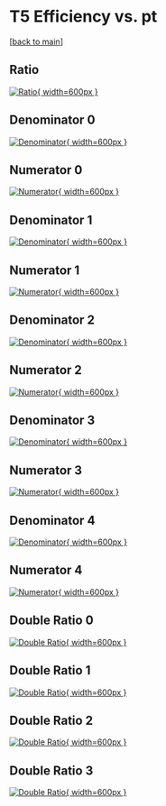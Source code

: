 # T5 Efficiency vs. pt

[[back to main](./)]



## Ratio

[![Ratio](../mtv/var/T5_vtr_13_0_eff_pt.png){ width=600px }](../mtv/var/T5_vtr_13_0_eff_pt.pdf)

## Denominator 0

[![Denominator](../mtv/den/T5_vtr_13_0_eff_pt_den0.png){ width=600px }](../mtv/den/T5_vtr_13_0_eff_pt_den0.pdf)

## Numerator 0

[![Numerator](../mtv/num/T5_vtr_13_0_eff_pt_num0.png){ width=600px }](../mtv/num/T5_vtr_13_0_eff_pt_num0.pdf)

## Denominator 1

[![Denominator](../mtv/den/T5_vtr_13_0_eff_pt_den1.png){ width=600px }](../mtv/den/T5_vtr_13_0_eff_pt_den1.pdf)

## Numerator 1

[![Numerator](../mtv/num/T5_vtr_13_0_eff_pt_num1.png){ width=600px }](../mtv/num/T5_vtr_13_0_eff_pt_num1.pdf)

## Denominator 2

[![Denominator](../mtv/den/T5_vtr_13_0_eff_pt_den2.png){ width=600px }](../mtv/den/T5_vtr_13_0_eff_pt_den2.pdf)

## Numerator 2

[![Numerator](../mtv/num/T5_vtr_13_0_eff_pt_num2.png){ width=600px }](../mtv/num/T5_vtr_13_0_eff_pt_num2.pdf)

## Denominator 3

[![Denominator](../mtv/den/T5_vtr_13_0_eff_pt_den3.png){ width=600px }](../mtv/den/T5_vtr_13_0_eff_pt_den3.pdf)

## Numerator 3

[![Numerator](../mtv/num/T5_vtr_13_0_eff_pt_num3.png){ width=600px }](../mtv/num/T5_vtr_13_0_eff_pt_num3.pdf)

## Denominator 4

[![Denominator](../mtv/den/T5_vtr_13_0_eff_pt_den4.png){ width=600px }](../mtv/den/T5_vtr_13_0_eff_pt_den4.pdf)

## Numerator 4

[![Numerator](../mtv/num/T5_vtr_13_0_eff_pt_num4.png){ width=600px }](../mtv/num/T5_vtr_13_0_eff_pt_num4.pdf)

## Double Ratio 0

[![Double Ratio](../mtv/ratio/T5_vtr_13_0_eff_pt_ratio0.png){ width=600px }](../mtv/ratio/T5_vtr_13_0_eff_pt_ratio0.pdf)

## Double Ratio 1

[![Double Ratio](../mtv/ratio/T5_vtr_13_0_eff_pt_ratio1.png){ width=600px }](../mtv/ratio/T5_vtr_13_0_eff_pt_ratio1.pdf)

## Double Ratio 2

[![Double Ratio](../mtv/ratio/T5_vtr_13_0_eff_pt_ratio2.png){ width=600px }](../mtv/ratio/T5_vtr_13_0_eff_pt_ratio2.pdf)

## Double Ratio 3

[![Double Ratio](../mtv/ratio/T5_vtr_13_0_eff_pt_ratio3.png){ width=600px }](../mtv/ratio/T5_vtr_13_0_eff_pt_ratio3.pdf)

